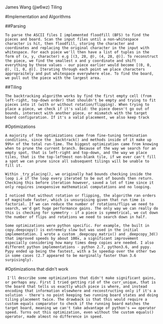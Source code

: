 James Wang (jjw6wz)
Tiling

#Implementation and Algorithms

##Parsing 
    
    To parse the ASCII files I implemented floodfill (BFS) to find the pieces and board. Scan the input files until a non-whitespace character is hit, then floodfill, storing the character and coordinates and replacing the original character in the input with whitespace. For each piece we'll then have a list of tuples in the form of (x, y, character) e.g [(3, 28, @), (4, 28, @)]. To reconstruct the piece, we find the smallest x and y coordinate and shift everything by those values - our piece earlier would become [(0, 0, @), (1, 0, @)]. Iterating through each point we place characters appropraitely and put whitespace everywhere else. To find the board, we pull out the piece with the largest area. 

##Tiling

    The backtracking algorithm works by find the first empty cell (from left-right, top-down order) that shouldn't be empty and trying to fit pieces into it (with or without rotation/flipping). When trying to place a piece, we check if it's valid: the piece doesn't go out of bounds, intersect with another piece, or mismatch with the target board configuration. If it's a valid placement, we also keep track 


#Optimizations

    A majority of the optimizations came from fine-tuning termination conditions, since the _backtrack() and methods inside of it make up 99%+ of the total run-time. The biggest optimization came from knowing when to prune the current branch. Because of the way we search for an empty spot, that is left-right and top-down, and the way we place tiles, that is the top-leftmost non-blank tile, if we ever can't fill a spot we can prune since all subsequent tilings will be unable to fill it.

    Within _try_placing(), we originally had bounds checking inside the loop i.e if the loop every iterated to be out of bounds then return.   Checking this before iteration however, saved a lot of time since it only requires inexpensive mathematical computations and no looping. 

    I noticed that without rotation or flipping, the algorithm ran orders of magnitude faster, which is unsurpising given that run time is factorial. If we can reduce the number of rotations/flips we need to search, we'd get huge performance gains. The only way we can really do this is checking for symmetry - if a piece is symmetrical, we cut down the number of flips and rotations we need to search down in half. 

    Some optimizations were python specific. For example, the built in copy.deepcopy() is extremely slow but was used in the initial implementation. I wrote a custom _deepcopy_matrix() and _deepcopy_3d() that improved speeds by about 100x, a significant improvement especially considering how many times deep copies are needed. I also different python implementations - python 2.7, python3.6, and pypy. Pypy ended up being the fastest, with a 5x speedup over the other two in some cases (2.7 appeared to be marginally faster than 3.6 surpisingly). 

#Optimizations that didn't work
    
     I'll describe some optimizations that didn't make significant gains, or perhaps any. First I tried getting rid of the curr_unique, that is the board that tells us exactly which piece is where, and instead encoding that information elsewhere and reconstructing only if it's a solution - there's no point keeping two running board states and doing tiling placement twice. The drawback is that this would require a custom equals comparator to check if the running board matches the target board, meaning we can't take advantage of python's == operator speed. Turns out this optimization, even without the custom equals() operator, made almost no difference in speed. 